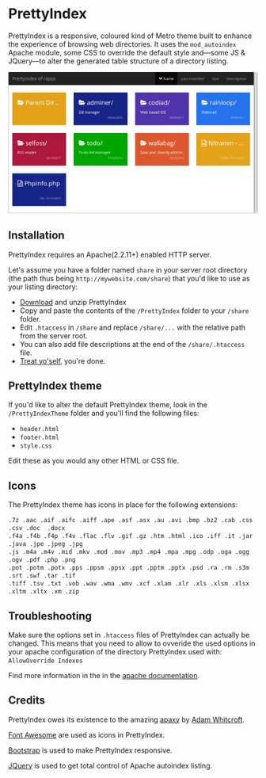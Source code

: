 # PrettyIndex

PrettyIndex is a responsive, coloured kind of Metro theme built to enhance the experience of browsing web directories. It uses the `mod_autoindex` Apache module, some CSS to override the default style and—some JS & JQuery—to alter the generated table structure of a directory listing.

![alt screenshot](https://github.com/martinlb/martinlb.github.io/blob/master/img/afterPrettyIndex.png)

## Installation

PrettyIndex requires an Apache(2.2.11+) enabled HTTP server.

Let's assume you have a folder named `share` in your server root directory (the path thus being `http://mywebsite.com/share`) that you'd like to use as your listing directory:

* [Download](https://github.com/martinlb/PrettyIndex/archive/master.zip) and unzip PrettyIndex
* Copy and paste the contents of the `/PrettyIndex` folder to your `/share` folder.
* Edit `.htaccess` in `/share` and replace `/share/...` with the relative path from the server root.
* You can also add file descriptions at the end of the `/share/.htaccess` file.
* [Treat yo'self](http://25.media.tumblr.com/tumblr_lw7q28y0Mz1qanm80o1_500.gif), you're done.

## PrettyIndex theme

If you'd like to alter the default PrettyIndex theme, look in the `/PrettyIndexTheme` folder and you'll find the following files:

* `header.html`
* `footer.html`
* `style.css`

Edit these as you would any other HTML or CSS file.

## Icons

The PrettyIndex theme has icons in place for the following extensions:

    .7z .aac .aif .aifc .aiff .ape .asf .asx .au .avi .bmp .bz2 .cab .css .csv .doc  .docx
    .f4a .f4b .f4p .f4v .flac .flv .gif .gz .htm .html .ico .iff .it .jar .java .jpe .jpeg .jpg
    .js .m4a .m4v .mid .mkv .mod .mov .mp3 .mp4 .mpa .mpg .odp .oga .ogg .ogv .pdf .php .png
    .pot .potm .potx .pps .ppsm .ppsx .ppt .pptm .pptx .psd .ra .rm .s3m .srt .swf .tar .tif
    .tiff .tsv .txt .vob .wav .wma .wmv .xcf .xlam .xlr .xls .xlsm .xlsx .xltm .xltx .xm .zip
    
## Troubleshooting

Make sure the options set in `.htaccess` files of PrettyIndex can actually be changed. This means that you need to allow to ovveride the used options in your apache configuration of the directory PrettyIndex used with: `AllowOverride Indexes`

Find more information in the in the [apache documentation](https://httpd.apache.org/docs/2.2/de/mod/core.html).

## Credits

PrettyIndex owes its existence to the amazing [apaxy](http://adamwhitcroft.com/apaxy/) by [Adam Whitcroft](https://twitter.com/adamwhitcroft).

[Font Awesome](http://fontawesome.io/) are used as icons in PrettyIndex.

[Bootstrap](http://getbootstrap.com/) is used to make PrettyIndex responsive.

[JQuery](https://jquery.com/) is used to get total control of Apache autoindex listing.
